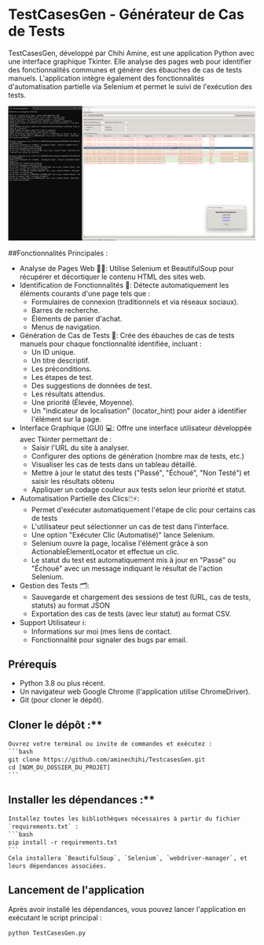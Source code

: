 # TestCasesGen - Générateur de Cas de Tests

TestCasesGen, développé par Chihi Amine, est une application Python avec une interface graphique Tkinter. Elle analyse des pages web pour identifier des fonctionnalités communes et générer des ébauches de cas de tests manuels. L'application intègre également des fonctionnalités d'automatisation partielle via Selenium et permet le suivi de l'exécution des tests.



![screenshot](https://github.com/aminechihi/TestcasesGen/blob/main/assets/images/screenshots/Thumb.png)

##Fonctionnalités Principales : 

* Analyse de Pages Web 🕵️‍♀️: Utilise Selenium et BeautifulSoup pour récupérer et décortiquer le contenu HTML des sites web.
* Identification de Fonctionnalités 🔎: Détecte automatiquement les éléments courants d'une page tels que :
    * Formulaires de connexion (traditionnels et via réseaux sociaux).
    * Barres de recherche.
    * Éléments de panier d'achat.
    * Menus de navigation.
* Génération de Cas de Tests 📝: Crée des ébauches de cas de tests manuels pour chaque fonctionnalité identifiée, incluant :
    * Un ID unique.
    * Un titre descriptif.
    * Les préconditions.
    * Les étapes de test.
    * Des suggestions de données de test.
    * Les résultats attendus.
    * Une priorité (Élevée, Moyenne).
    * Un "indicateur de localisation" (locator_hint) pour aider à identifier l'élément sur la page.
* Interface Graphique (GUI) 💻: Offre une interface utilisateur développée avec Tkinter permettant de :
    * Saisir l'URL du site à analyser.
    * Configurer des options de génération (nombre max de tests, etc.)
    * Visualiser les cas de tests dans un tableau détaillé.
    * Mettre à jour le statut des tests ("Passé", "Échoué", "Non Testé") et saisir les résultats obtenu
    * Appliquer un codage couleur aux tests selon leur priorité et statut.
* Automatisation Partielle des Clics🖱️⚡:
    * Permet d'exécuter automatiquement l'étape de clic pour certains cas de tests
    * L'utilisateur peut sélectionner un cas de test dans l'interface.
    * Une option "Exécuter Clic (Automatisé)" lance Selenium.
    * Selenium ouvre la page, localise l'élément grâce à son ActionableElementLocator et effectue un clic.
    * Le statut du test est automatiquement mis à jour en "Passé" ou "Échoué" avec un message indiquant le résultat de l'action Selenium.
* Gestion des Tests 🗂️:
    * Sauvegarde et chargement des sessions de test (URL, cas de tests, statuts) au format JSON
    * Exportation des cas de tests (avec leur statut) au format CSV.
* Support Utilisateur ℹ️:
    * Informations sur moi (mes liens de contact.
    * Fonctionnalité pour signaler des bugs par email.

## Prérequis

* Python 3.8 ou plus récent.
* Un navigateur web Google Chrome (l'application utilise ChromeDriver).
* Git (pour cloner le dépôt).

## Cloner le dépôt :**
    Ouvrez votre terminal ou invite de commandes et exécutez :
    ```bash
    git clone https://github.com/aminechihi/TestcasesGen.git
    cd [NOM_DU_DOSSIER_DU_PROJET]
    ```
## Installer les dépendances :**
    Installez toutes les bibliothèques nécessaires à partir du fichier `requirements.txt` :
    ```bash
    pip install -r requirements.txt
    ```
    Cela installera `BeautifulSoup`, `Selenium`, `webdriver-manager`, et leurs dépendances associées.

## Lancement de l'application

Après avoir installé les dépendances, vous pouvez lancer l'application en exécutant le script principal :

```bash
python TestCasesGen.py
